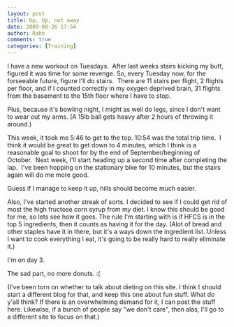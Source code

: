 ```yaml
---
layout: post
title: Up, Up, not away
date: 2009-08-26 17:54
author: Rahn
comments: true
categories: [Training]
---
```

I have a new workout on Tuesdays.  After last weeks stairs kicking my butt, figured it was time for some revenge. So, every Tuesday now, for the forseeable future, figure I'll do stairs.  There are 11 stairs per flight, 2 flights per floor, and if I counted correctly in my oxygen deprived brain, 31 flights from the basement to the 15th floor where I have to stop.

Plus, because it's bowling night, I might as well do legs, since I don't want to wear out my arms. (A 15lb ball gets heavy after 2 hours of throwing it around.)

This week, it took me 5:46 to get to the top. 10:54 was the total trip time.  I think it would be great to get down to 4 minutes, which I think is a reasonable goal to shoot for by the end of September/beginning of October.  Next week, I'll start heading up a second time after completing the lap.  I've been hopping on the stationary bike for 10 minutes, but the stairs again will do me more good.

Guess if I manage to keep it up, hills should become much easier.

Also, I've started another streak of sorts. I decided to see if I could get rid of most the high fructose corn syrup from my diet. I know this should be good for me, so lets see how it goes. The rule I'm starting with is if HFCS is in the top 5 ingredients, then it counts as having it for the day. (Alot of bread and other staples have it in there, but it's a ways down the ingredient list. Unless I want to cook everything I eat, it's going to be really hard to really eliminate it.)

I'm on day 3.

The sad part, no more donuts. :(

(I've been torn on whether to talk about dieting on this site. I think I should start a different blog for that, and keep this one about fun stuff. What do y'all think? If there is an overwhelming demand for it, I can post the stuff here. Likewise, if a bunch of people say "we don't care", then alas, I'll go to a different site to focus on that.)
